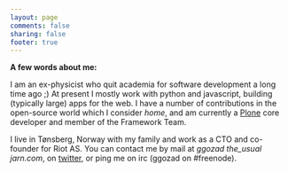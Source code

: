 ```yaml
---
layout: page
comments: false
sharing: false
footer: true
---
```


**A few words about me:**

I am an ex-physicist who quit academia for software development a long time ago ;) At present I mostly work with python and javascript, building (typically large) apps for the web. I have a number of contributions in the open-source world which I consider *home*, and am currently a [Plone](http://plone.org) core developer and member of the Framework Team.

I live in Tønsberg, Norway with my family and work as a CTO and co-founder for Riot AS.
You can contact me by mail at *ggozad _the_usual_ jarn.com*,  on [twitter](http://twitter.com/#!/ggozad), or ping me on irc (ggozad on #freenode).